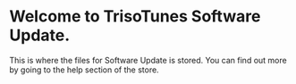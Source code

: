 # Welcome to TrisoTunes Software Update.
This is where the files for Software Update is stored. You can find out more by going to the help section of the store. 
